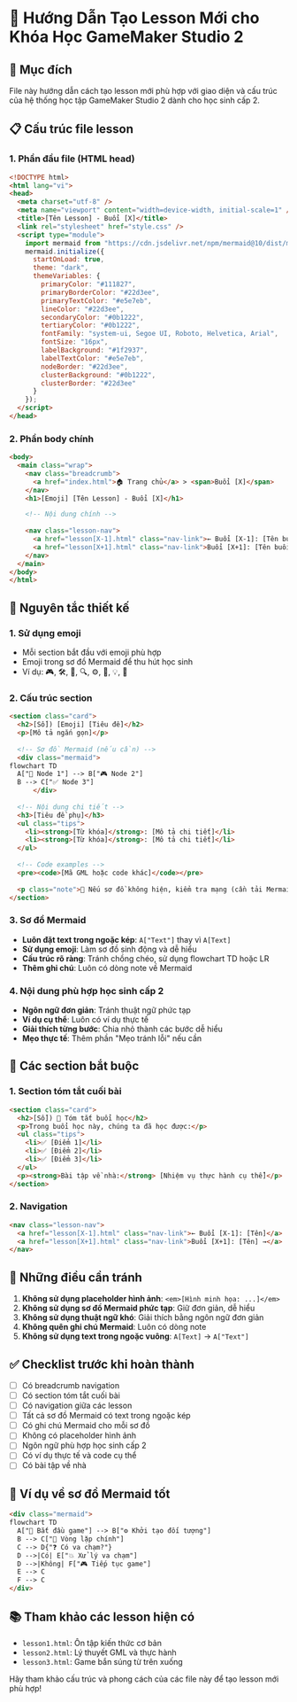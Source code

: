 # 📝 Hướng Dẫn Tạo Lesson Mới cho Khóa Học GameMaker Studio 2

## 🎯 Mục đích
File này hướng dẫn cách tạo lesson mới phù hợp với giao diện và cấu trúc của hệ thống học tập GameMaker Studio 2 dành cho học sinh cấp 2.

## 📋 Cấu trúc file lesson

### 1. Phần đầu file (HTML head)
```html
<!DOCTYPE html>
<html lang="vi">
<head>
  <meta charset="utf-8" />
  <meta name="viewport" content="width=device-width, initial-scale=1" />
  <title>[Tên Lesson] - Buổi [X]</title>
  <link rel="stylesheet" href="style.css" />
  <script type="module">
    import mermaid from "https://cdn.jsdelivr.net/npm/mermaid@10/dist/mermaid.esm.min.mjs";
    mermaid.initialize({
      startOnLoad: true,
      theme: "dark",
      themeVariables: {
        primaryColor: "#111827",
        primaryBorderColor: "#22d3ee",
        primaryTextColor: "#e5e7eb",
        lineColor: "#22d3ee",
        secondaryColor: "#0b1222",
        tertiaryColor: "#0b1222",
        fontFamily: "system-ui, Segoe UI, Roboto, Helvetica, Arial",
        fontSize: "16px",
        labelBackground: "#1f2937",
        labelTextColor: "#e5e7eb",
        nodeBorder: "#22d3ee",
        clusterBackground: "#0b1222",
        clusterBorder: "#22d3ee"
      }
    });
  </script>
</head>
```

### 2. Phần body chính
```html
<body>
  <main class="wrap">
    <nav class="breadcrumb">
      <a href="index.html">🏠 Trang chủ</a> > <span>Buổi [X]</span>
    </nav>
    <h1>[Emoji] [Tên Lesson] - Buổi [X]</h1>

    <!-- Nội dung chính -->
    
    <nav class="lesson-nav">
      <a href="lesson[X-1].html" class="nav-link">← Buổi [X-1]: [Tên buổi trước]</a>
      <a href="lesson[X+1].html" class="nav-link">Buổi [X+1]: [Tên buổi sau] →</a>
    </nav>
  </main>
</body>
</html>
```

## 🎨 Nguyên tắc thiết kế

### 1. Sử dụng emoji
- Mỗi section bắt đầu với emoji phù hợp
- Emoji trong sơ đồ Mermaid để thu hút học sinh
- Ví dụ: 🎮, 🛠️, 📘, 🔍, ⚙️, 🎯, 💡, 🚀

### 2. Cấu trúc section
```html
<section class="card">
  <h2>[Số]) [Emoji] [Tiêu đề]</h2>
  <p>[Mô tả ngắn gọn]</p>
  
  <!-- Sơ đồ Mermaid (nếu cần) -->
  <div class="mermaid">
flowchart TD
  A["🎯 Node 1"] --> B["🎮 Node 2"]
  B --> C["✅ Node 3"]
      </div>
  
  <!-- Nội dung chi tiết -->
  <h3>[Tiêu đề phụ]</h3>
  <ul class="tips">
    <li><strong>[Từ khóa]</strong>: [Mô tả chi tiết]</li>
    <li><strong>[Từ khóa]</strong>: [Mô tả chi tiết]</li>
  </ul>
  
  <!-- Code examples -->
  <pre><code>[Mã GML hoặc code khác]</code></pre>
  
  <p class="note">📌 Nếu sơ đồ không hiện, kiểm tra mạng (cần tải Mermaid) hoặc thử trình duyệt khác.</p>
</section>
```

### 3. Sơ đồ Mermaid
- **Luôn đặt text trong ngoặc kép**: `A["Text"]` thay vì `A[Text]`
- **Sử dụng emoji**: Làm sơ đồ sinh động và dễ hiểu
- **Cấu trúc rõ ràng**: Tránh chồng chéo, sử dụng flowchart TD hoặc LR
- **Thêm ghi chú**: Luôn có dòng note về Mermaid

### 4. Nội dung phù hợp học sinh cấp 2
- **Ngôn ngữ đơn giản**: Tránh thuật ngữ phức tạp
- **Ví dụ cụ thể**: Luôn có ví dụ thực tế
- **Giải thích từng bước**: Chia nhỏ thành các bước dễ hiểu
- **Mẹo thực tế**: Thêm phần "Mẹo tránh lỗi" nếu cần

## 📝 Các section bắt buộc

### 1. Section tóm tắt cuối bài
```html
<section class="card">
  <h2>[Số]) 🎯 Tóm tắt buổi học</h2>
  <p>Trong buổi học này, chúng ta đã học được:</p>
  <ul class="tips">
    <li>✅ [Điểm 1]</li>
    <li>✅ [Điểm 2]</li>
    <li>✅ [Điểm 3]</li>
  </ul>
  <p><strong>Bài tập về nhà:</strong> [Nhiệm vụ thực hành cụ thể]</p>
</section>
```

### 2. Navigation
```html
<nav class="lesson-nav">
  <a href="lesson[X-1].html" class="nav-link">← Buổi [X-1]: [Tên]</a>
  <a href="lesson[X+1].html" class="nav-link">Buổi [X+1]: [Tên] →</a>
</nav>
```

## 🚫 Những điều cần tránh

1. **Không sử dụng placeholder hình ảnh**: `<em>[Hình minh họa: ...]</em>`
2. **Không sử dụng sơ đồ Mermaid phức tạp**: Giữ đơn giản, dễ hiểu
3. **Không sử dụng thuật ngữ khó**: Giải thích bằng ngôn ngữ đơn giản
4. **Không quên ghi chú Mermaid**: Luôn có dòng note
5. **Không sử dụng text trong ngoặc vuông**: `A[Text]` → `A["Text"]`

## ✅ Checklist trước khi hoàn thành

- [ ] Có breadcrumb navigation
- [ ] Có section tóm tắt cuối bài
- [ ] Có navigation giữa các lesson
- [ ] Tất cả sơ đồ Mermaid có text trong ngoặc kép
- [ ] Có ghi chú Mermaid cho mỗi sơ đồ
- [ ] Không có placeholder hình ảnh
- [ ] Ngôn ngữ phù hợp học sinh cấp 2
- [ ] Có ví dụ thực tế và code cụ thể
- [ ] Có bài tập về nhà

## 🎯 Ví dụ về sơ đồ Mermaid tốt

```html
<div class="mermaid">
flowchart TD
  A["🚀 Bắt đầu game"] --> B["⚙️ Khởi tạo đối tượng"]
  B --> C["🔄 Vòng lặp chính"]
  C --> D{"❓ Có va chạm?"}
  D -->|Có| E["💥 Xử lý va chạm"]
  D -->|Không| F["🎮 Tiếp tục game"]
  E --> C
  F --> C
</div>
```

## 📚 Tham khảo các lesson hiện có
- `lesson1.html`: Ôn tập kiến thức cơ bản
- `lesson2.html`: Lý thuyết GML và thực hành  
- `lesson3.html`: Game bắn súng từ trên xuống

Hãy tham khảo cấu trúc và phong cách của các file này để tạo lesson mới phù hợp!
